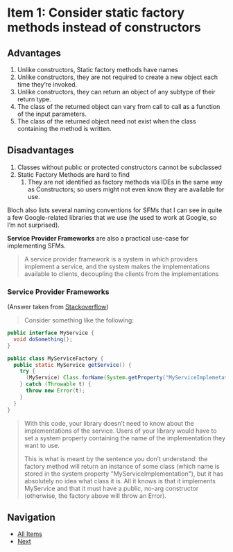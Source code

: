 # Item 1: Consider static factory methods instead of constructors

## Advantages

1. Unlike constructors, Static factory methods have names
2. Unlike constructors, they are not required to create a new object each time they’re invoked.
3. Unlike constructors, they can return an object of any subtype of their return type.
4. The class of the returned object can vary from call to call as a function of the input parameters.
5. The class of the returned object need not exist when the class containing the method is written.

## Disadvantages

1. Classes without public or protected constructors cannot be subclassed
2. Static Factory Methods are hard to find
   1. They are not identified as factory methods via IDEs in the same way as Constructors; so users might not even know they are available for use.

Bloch also lists several naming conventions for SFMs that I can see in quite a few Google-related libraries that we use (he used to work at Google, so I’m not surprised).

**Service Provider Frameworks** are also a practical use-case for implementing SFMs.

> A service provider framework is a system in which providers implement a service, and the system makes the implementations available to clients, decoupling the clients from the implementations

### Service Provider Frameworks

(Answer taken from [Stackoverflow](https://stackoverflow.com/a/11823924))

> Consider something like the following:

```java
public interface MyService {
  void doSomething();
}

public class MyServiceFactory {
  public static MyService getService() {
    try {
      (MyService) Class.forName(System.getProperty("MyServiceImplemetation")).newInstance();
    } catch (Throwable t) {
      throw new Error(t);
    }
  }
}
```

> With this code, your library doesn’t need to know about the implementations of the service. Users of your library would have to set a system property containing the name of the implementation they want to use.
>
> This is what is meant by the sentence you don’t understand: the factory method will return an instance of some class (which name is stored in the system property "MyServiceImplementation"), but it has absolutely no idea what class it is. All it knows is that it implements MyService and that it must have a public, no-arg constructor (otherwise, the factory above will throw an Error).

## Navigation

- [All Items](../README.md#items)
- [Next](./item-02-consider-a-builder-when-faced-with-many-constructors.md)
